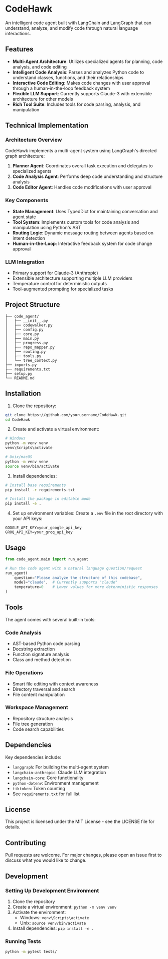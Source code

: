 # CodeHawk

An intelligent code agent built with LangChain and LangGraph that can understand, analyze, and modify code through natural language interactions.

## Features

- **Multi-Agent Architecture**: Utilizes specialized agents for planning, code analysis, and code editing
- **Intelligent Code Analysis**: Parses and analyzes Python code to understand classes, functions, and their relationships
- **Interactive Code Editing**: Makes code changes with user approval through a human-in-the-loop feedback system
- **Flexible LLM Support**: Currently supports Claude-3 with extensible architecture for other models
- **Rich Tool Suite**: Includes tools for code parsing, analysis, and manipulation

## Technical Implementation

### Architecture Overview

CodeHawk implements a multi-agent system using LangGraph's directed graph architecture:

1. **Planner Agent**: Coordinates overall task execution and delegates to specialized agents
2. **Code Analysis Agent**: Performs deep code understanding and structure analysis
3. **Code Editor Agent**: Handles code modifications with user approval

### Key Components

- **State Management**: Uses TypedDict for maintaining conversation and agent state
- **Tool System**: Implements custom tools for code analysis and manipulation using Python's AST
- **Routing Logic**: Dynamic message routing between agents based on intent detection
- **Human-in-the-Loop**: Interactive feedback system for code change approval

### LLM Integration

- Primary support for Claude-3 (Anthropic)
- Extensible architecture supporting multiple LLM providers
- Temperature control for deterministic outputs
- Tool-augmented prompting for specialized tasks

## Project Structure

```
├── code_agent/
│   ├── __init__.py
│   ├── codewalker.py
│   ├── config.py
│   ├── core.py
│   ├── main.py
│   ├── progress.py
│   ├── repo_mapper.py
│   ├── routing.py
│   ├── tools.py
│   └── tree_context.py
├── imports.py
├── requirements.txt
├── setup.py
└── README.md
```

## Installation

1. Clone the repository:
```bash
git clone https://github.com/yourusername/CodeHawk.git
cd CodeHawk
```

2. Create and activate a virtual environment:
```bash
# Windows
python -m venv venv
venv\Scripts\activate

# Unix/macOS
python -m venv venv
source venv/bin/activate
```

3. Install dependencies:
```bash
# Install base requirements
pip install -r requirements.txt

# Install the package in editable mode
pip install -e .
```

4. Set up environment variables:
Create a `.env` file in the root directory with your API keys:
```
GOOGLE_API_KEY=your_google_api_key
GROQ_API_KEY=your_groq_api_key
```

## Usage

```python
from code_agent.main import run_agent

# Run the code agent with a natural language question/request
run_agent(
    question="Please analyze the structure of this codebase",
    model="claude",  # Currently supports "claude"
    temperature=0    # Lower values for more deterministic responses
)
```

## Tools

The agent comes with several built-in tools:

### Code Analysis
- AST-based Python code parsing
- Docstring extraction
- Function signature analysis
- Class and method detection

### File Operations
- Smart file editing with context awareness
- Directory traversal and search
- File content manipulation

### Workspace Management
- Repository structure analysis
- File tree generation
- Code search capabilities

## Dependencies

Key dependencies include:
- `langgraph`: For building the multi-agent system
- `langchain-anthropic`: Claude LLM integration
- `langchain-core`: Core functionality
- `python-dotenv`: Environment management
- `tiktoken`: Token counting
- See `requirements.txt` for full list

## License

This project is licensed under the MIT License - see the LICENSE file for details.

## Contributing

Pull requests are welcome. For major changes, please open an issue first to discuss what you would like to change.

## Development

### Setting Up Development Environment
1. Clone the repository
2. Create a virtual environment: `python -m venv venv`
3. Activate the environment: 
   - Windows: `venv\Scripts\activate`
   - Unix: `source venv/bin/activate`
4. Install dependencies: `pip install -e .`

### Running Tests
```bash
python -m pytest tests/
